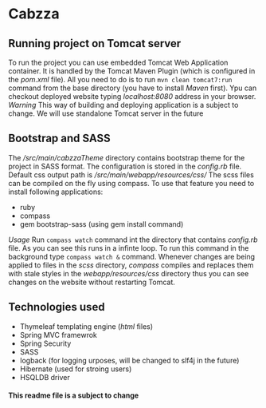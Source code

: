 # Cabzza

## Running project on Tomcat server
To run the project you can use embedded Tomcat Web Application container. It is handled by the Tomcat Maven Plugin (which is configured in the _pom.xml_ file). All you need to do is to run `mvn clean tomcat7:run` command from the base directory (you have to install _Maven_ first). Ypu can checkout deployed website typing _localhost:8080_ address in your browser.
*Warning*
This way of building and deploying application is a subject to change. We will use standalone Tomcat server in the future

## Bootstrap and SASS
The _/src/main/cabzzaTheme_ directory contains bootstrap theme for the project in SASS format. The configuration is stored in the _config.rb_ file. Default css output path is _/src/main/webapp/resources/css/_
The scss files can be compiled on the fly using compass. To use that feature you need to install following applications:
* ruby
* compass
* gem bootstrap-sass (using gem install command)

*Usage*
Run `compass watch` command int the directory that contains _config.rb_ file. As you can see this runs in a infinte loop. To run this command in the background type `compass watch &` command. Whenever changes are being applied to files in the _scss_ directory, _compass_ compiles and replaces them with stale styles in the _webapp/resources/css_ directory thus you can see changes on the website without restarting Tomcat.

## Technologies used
* Thymeleaf templating engine (_html_ files)
* Spring MVC framewrok
* Spring Security
* SASS
* logback (for logging urposes, will be changed to slf4j in the future)
* Hibernate (used for stroing users)
* HSQLDB driver


#### This readme file is a subject to change 

